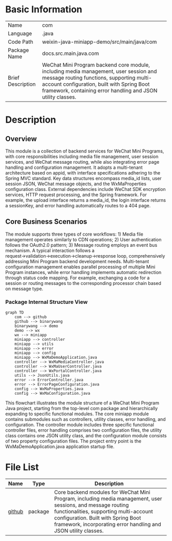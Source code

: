 # Basic Information

|      |      |
|------|------|
| Name | com |
| Language | .java |
| Code Path | weixin-java-miniapp-demo/src/main/java/com |
| Package Name | docs.src.main.java.com |
| Brief Description | WeChat Mini Program backend core module, including media management, user session and message routing functions, supporting multi-account configuration, built with Spring Boot framework, containing error handling and JSON utility classes. |

# Description

## Overview  
This module is a collection of backend services for WeChat Mini Programs, with core responsibilities including media file management, user session services, and WeChat message routing, while also integrating error page handling and configuration management. It adopts a multi-tenant architecture based on appid, with interface specifications adhering to the Spring MVC standard. Key data structures encompass media_id lists, user session JSON, WeChat message objects, and the WxMaProperties configuration class. External dependencies include WeChat SDK encryption services, HTTP request processing, and the Spring framework. For example, the upload interface returns a media_id, the login interface returns a sessionKey, and error handling automatically routes to a 404 page.  

## Core Business Scenarios  
The module supports three types of core workflows: 1) Media file management operates similarly to CDN operations; 2) User authentication follows the OAuth2.0 pattern; 3) Message routing employs an event bus mechanism. A typical interaction follows a request→validation→execution→cleanup→response loop, comprehensively addressing Mini Program backend development needs. Multi-tenant configuration management enables parallel processing of multiple Mini Program instances, while error handling implements automatic redirection through status code mapping. For example, exchanging a code for a session or routing messages to the corresponding processor chain based on message type.


### Package Internal Structure View

```mermaid
graph TD
    com --> github
    github --> binarywang
    binarywang --> demo
    demo --> wx
    wx --> miniapp
    miniapp --> controller
    miniapp --> utils
    miniapp --> error
    miniapp --> config
    miniapp --> WxMaDemoApplication.java
    controller --> WxMaMediaController.java
    controller --> WxMaUserController.java
    controller --> WxPortalController.java
    utils --> JsonUtils.java
    error --> ErrorController.java
    error --> ErrorPageConfiguration.java
    config --> WxMaProperties.java
    config --> WxMaConfiguration.java
```

This flowchart illustrates the module structure of a WeChat Mini Program Java project, starting from the top-level com package and hierarchically expanding to specific functional modules. The core miniapp module contains submodules such as controllers, utility classes, error handling, and configuration. The controller module includes three specific functional controller files, error handling comprises two configuration files, the utility class contains one JSON utility class, and the configuration module consists of two property configuration files. The project entry point is the WxMaDemoApplication.java application startup file.

# File List

| Name   | Type  | Description |
|-------|------|-------------|
| [github](github/_module.md) | package | Core backend modules for WeChat Mini Program, including media management, user sessions, and message routing functionalities, supporting multi-account configuration. Built with Spring Boot framework, incorporating error handling and JSON utility classes. |


